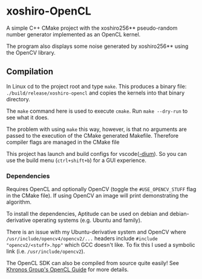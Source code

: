 # xoshiro-OpenCL

A simple C++ CMake project with the xoshiro256** pseudo-random number generator implemented as an OpenCL kernel.

The program also displays some noise generated by xoshiro256** using the OpenCV library.

## Compilation

In Linux cd to the project root and type `make`. This produces a binary file: `./build/release/xoshiro-opencl` and copies the kernels into that binary directory.

The `make` command here is used to execute `cmake`. Run `make --dry-run` to see what it does.

The problem with using `make` this way, however, is that no arguments are passed to the execution of the CMake generated Makefile. Therefore compiler flags are managed in the CMake file 

This project has launch and build configs for vscode([-dium](https://github.com/VSCodium/vscodium)). So you can use the build menu (`ctrl+shift+b`) for a GUI experience.

### Dependencies

Requires OpenCL and optionally OpenCV (toggle the `#USE_OPENCV_STUFF` flag in the CMake file). If using OpenCV an image will print demonstrating the algorithm.

To install the dependencies, Aptitude can be used on debian and debian-derivative operating systems (e.g. Ubuntu and family).

There is an issue with my Ubuntu-derivative system and OpenCV where `/usr/include/opencv4/opencv2/...` headers include `#include "opencv2/<stuff>.hpp"` which GCC doesn't like. To fix this I used a symbolic link (i.e. `/usr/include/opencv2`).

The OpenCL SDK can also be compiled from source quite easily! See [Khronos Group's OpenCL Guide](https://github.com/KhronosGroup/OpenCL-Guide/blob/main/chapters/getting_started_linux.md) for more details.
